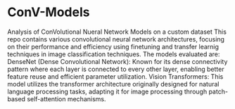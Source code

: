 # ConV-Models
Analysis of ConVolutional Nueral Network Models on a custom dataset
This repo contains various convolutional neural network architectures, focusing on their performance and efficiency using finetuning and transfer learnig techniques in image classification techniques. The models evaluated are:
DenseNet (Dense Convolutional Network): Known for its dense connectivity pattern where each layer is connected to every other layer, enabling better feature reuse and efficient parameter utilization.
Vision Transformers: This model utilizes the transformer architecture originally designed for natural language processing tasks, adapting it for image processing through patch-based self-attention mechanisms.





 
